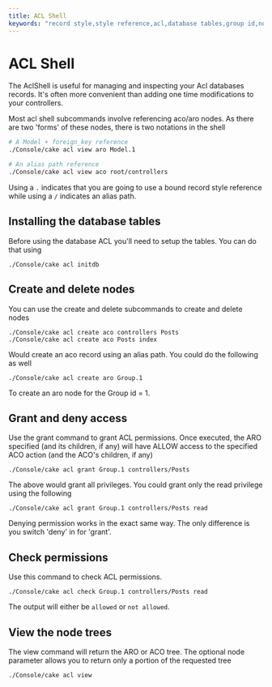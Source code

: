 ```yaml
---
title: ACL Shell
keywords: "record style,style reference,acl,database tables,group id,notations,alias,privilege,node,privileges,shell,databases"
---
```


# ACL Shell

The AclShell is useful for managing and inspecting your Acl databases records.
It's often more convenient than adding one time modifications to your
controllers.

Most acl shell subcommands involve referencing aco/aro nodes. As there are two
'forms' of these nodes, there is two notations in the shell

```bash
# A Model + foreign_key reference
./Console/cake acl view aro Model.1

# An alias path reference
./Console/cake acl view aco root/controllers

```

Using a `.` indicates that you are going to use a bound record style reference
while using a `/` indicates an alias path.

## Installing the database tables

Before using the database ACL you'll need to setup the tables. You can do that
using

```
./Console/cake acl initdb

```

## Create and delete nodes

You can use the create and delete subcommands to create and delete nodes

```
./Console/cake acl create aco controllers Posts
./Console/cake acl create aco Posts index

```

Would create an aco record using an alias path. You could do the following as
well

```
./Console/cake acl create aro Group.1

```

To create an aro node for the Group id = 1.

## Grant and deny access

Use the grant command to grant ACL permissions. Once executed, the ARO
specified (and its children, if any) will have ALLOW access to the
specified ACO action (and the ACO's children, if any)

```
./Console/cake acl grant Group.1 controllers/Posts

```

The above would grant all privileges. You could grant only the read privilege
using the following

```
./Console/cake acl grant Group.1 controllers/Posts read

```

Denying permission works in the exact same way. The only difference is you
switch 'deny' in for 'grant'.

## Check permissions

Use this command to check ACL permissions.

```
./Console/cake acl check Group.1 controllers/Posts read

```

The output will either be `allowed` or `not allowed`.

## View the node trees

The view command will return the ARO or ACO tree. The optional node parameter
allows you to return only a portion of the requested tree

```
./Console/cake acl view

```